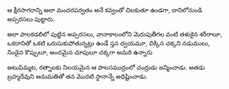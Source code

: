 ﻿ఆ క్షీరసాగరాన్ని అలా మందరపర్వతం అనే కవ్వంతో చిలకుతూ ఉండగా, దానిలోనుండి అప్సరసలు పుట్టారు. 

అలా పాలకడలిలో పుట్టిన అప్సరసలు, వానాకాలంలోని మెరుపుతీగల వంటి తళుకైన శరీరాలూ, ఒకదానితో ఒకటి ఒరుసుకుపోతున్నట్లు ఉండే స్తన ద్వయమూ, చిక్కిన చక్కని నడుములు, నిండైన కొప్పులూ, అందమైన చూపులూ చక్కగా అమరి ఉన్నారు 

అటుపిమ్మట, రత్నాలకు నిలయమైన ఆ పాలసముద్రంలో చంద్రుడు జన్మించాడు. అతడు బ్రహ్మదేవుని అనుమతితో తన మొదటి స్థానాన్నే అధిష్టించాడు. 

